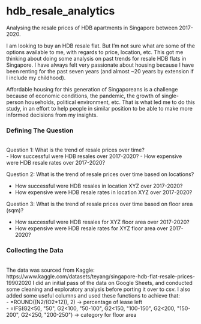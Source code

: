 # hdb_resale_analytics
Analysing the resale prices of HDB apartments in Singapore between 2017-2020.

I am looking to buy an HDB resale flat. But I’m not sure what are some of the options available to me, with regards to price, location, etc. This got me thinking about doing some analysis on past trends for resale HDB flats in Singapore. I have always felt very passionate about housing because I have been renting for the past seven years (and almost ~20 years by extension if I include my childhood). 

Affordable housing for this generation of Singaporeans is a challenge because of economic conditions, the pandemic, the growth of single-person households, political environment, etc. That is what led me to do this study, in an effort to help people in similar position to be able to make more informed decisions from my insights.


<h3> Defining The Question </h3> <br>
Question 1: What is the trend of resale prices over time? <br>
-  How successful were HDB resales over 2017-2020? 
-  How expensive were HDB resale rates over 2017-2020?

Question 2: What is the trend of resale prices over time based on locations? <br>
-  How successful were HDB resales in location XYZ over 2017-2020?
-  How expensive were HDB resale rates  in location XYZ over 2017-2020?

Question 3: What is the trend of resale prices over time based on floor area (sqm)? 
-  How successful were HDB resales for XYZ floor area over 2017-2020?
-  How expensive were HDB resale rates for XYZ floor area over 2017-2020?


<h3> Collecting the Data </h3><br>
The data was sourced from Kaggle: https://www.kaggle.com/datasets/teyang/singapore-hdb-flat-resale-prices-19902020
I did an initial pass of the data on Google Sheets, and conducted some cleaning and exploratory analysis before porting it over to csv.
I also added some useful columns and used these functions to achieve that:<br>
- =ROUND((N2/(O2*12)), 2) → percentage of lease left<br>
- =IFS(G2<50, "50", G2<100, "50-100", G2<150, "100-150", G2<200, "150-200", G2<250, "200-250") → category for floor area


